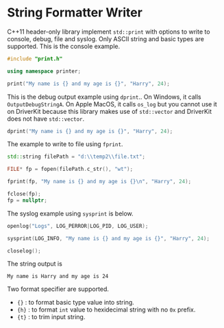 # String Formatter Writer

C++11 header-only library implement `std::print` with options to write to console, debug, file and syslog. Only ASCII string and basic types are supported. This is the console example.

```Cpp
#include "print.h"

using namespace printer;

print("My name is {} and my age is {}", "Harry", 24);
```

This is the debug output example using `dprint`.. On Windows, it calls `OutputDebugStringA`. On Apple MacOS, it calls `os_log` but you cannot use it on DriverKit because this library makes use of `std::vector` and DriverKit does not have `std::vector`.

```Cpp
dprint("My name is {} and my age is {}", "Harry", 24);
```

The example to write to file using `fprint`.

```Cpp
std::string filePath = "d:\\temp2\\file.txt";

FILE* fp = fopen(filePath.c_str(), "wt");

fprint(fp, "My name is {} and my age is {}\n", "Harry", 24);

fclose(fp);
fp = nullptr;
```

The syslog example using `sysprint` is below.

```Cpp
openlog("Logs", LOG_PERROR|LOG_PID, LOG_USER);

sysprint(LOG_INFO, "My name is {} and my age is {}", "Harry", 24);

closelog();
```

The string output is 

```
My name is Harry and my age is 24
```

Two format specifier are supported.

* `{}` : to format basic type value into string.
* `{h}` : to format `int` value to hexidecimal string with no `0x` prefix.
* `{t}` : to trim input string.

